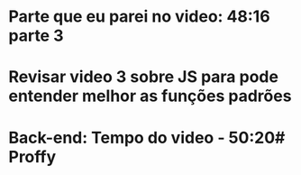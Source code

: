 # Parte que eu parei no video: 48:16 parte 3


# Revisar video 3 sobre JS para pode entender melhor as funções padrões


# Back-end: Tempo do video - 50:20# Proffy
